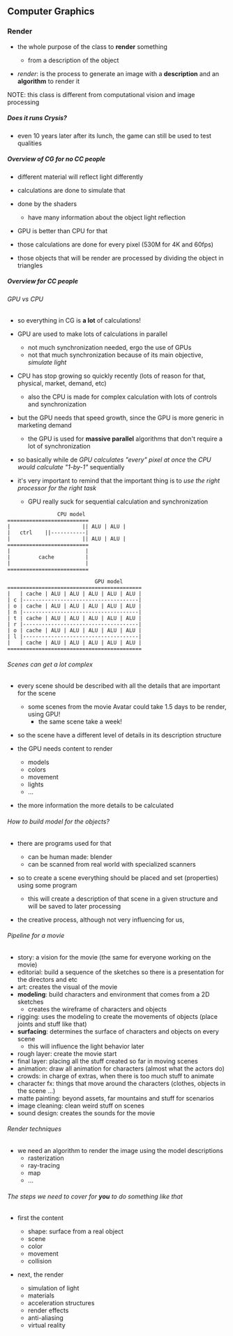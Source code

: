 ## Computer Graphics
### Render
- the whole purpose of the class to **render** something
	* from a description of the object

- _render_: is the process to generate an image with a **description** and an **algorithm** to render it

NOTE: this class is different from computational vision and image processing

##### _Does it runs Crysis?_
- even 10 years later after its lunch, the game can still be used to test qualities

##### Overview of CG for no CC people
- different material will reflect light differently
- calculations are done to simulate that
- done by the shaders
	* have many information about the object light reflection

- GPU is better than CPU for that
- those calculations are done for every pixel (530M for 4K and 60fps)

- those objects that will be render are processed by dividing the object in triangles

##### Overview for CC people
###### GPU vs CPU
- so everything in CG is **a lot** of calculations!

- GPU are used to make lots of calculations in parallel
	* not much synchronization needed, ergo the use of GPUs
	* not that much synchronization because of its main objective, _simulate light_

- CPU has stop growing so quickly recently (lots of reason for that, physical, market, demand, etc)
	* also the CPU is made for complex calculation with lots of controls and synchronization

- but the GPU needs that speed growth, since the GPU is more generic in marketing demand
	* the GPU is used for **massive parallel** algorithms that don't require a lot of synchronization

- so basically while de _GPU calculates "every" pixel at once_ the _CPU would calculate "1-by-1"_ sequentially

- it's very important to remind that the important thing is to _use the right processor for the right task_
	* GPU really suck for sequential calculation and synchronization

```
				CPU model
==========================
|						|| ALU | ALU |
|   ctrl    ||-----------|
|						|| ALU | ALU |
==========================
|                        |
|         cache          |
|                        |
==========================

							GPU model
===========================================
|   | cache | ALU | ALU | ALU | ALU | ALU |
| c |-------------------------------------|
| o | cache | ALU | ALU | ALU | ALU | ALU |
| n |-------------------------------------|
| t | cache | ALU | ALU | ALU | ALU | ALU |
| r |-------------------------------------|
| o | cache | ALU | ALU | ALU | ALU | ALU |
| l |-------------------------------------|
|   | cache | ALU | ALU | ALU | ALU | ALU |
===========================================
```

###### Scenes can get a lot complex
- every scene should be described with all the details that are important for the scene
	* some scenes from the movie Avatar could take 1.5 days to be render, using GPU!
		+ the same scene take a week!

- so the scene have a different level of details in its description structure

- the GPU needs content to render
	* models
	* colors
	* movement
	* lights
	* ...
- the more information the more details to be calculated

###### How to build model for the objects?
- there are programs used for that
	* can be human made: blender
	* can be scanned from real world with specialized scanners

- so to create a scene everything should be placed and set (properties) using some program
	* this will create a description of that scene in a given structure and will be saved to later processing

- the creative process, although not very influencing for us,

###### Pipeline for a movie
- story: a vision for the movie (the same for everyone working on the movie)
- editorial: build a sequence of the sketches so there is a presentation for the directors and etc
- art: creates the visual of the movie
- **modeling**: build characters and environment that comes from a 2D sketches
	* creates the wireframe of characters and objects
- rigging: uses the modeling to create the movements of objects (place joints and stuff like that)
- **surfacing**: determines the surface of characters and objects on every scene
	* this will influence the light behavior later
- rough layer: create the movie start
- final layer: placing all the stuff created so far in moving scenes
- animation: draw all animation for characters (almost what the actors do)
- crowds: in charge of extras, when there is too much stuff to animate
- character fx: things that move around the characters (clothes, objects in the scene ...)
- matte painting: beyond assets, far mountains and stuff for scenarios
- image cleaning: clean weird stuff on scenes
- sound design: creates the sounds for the movie

###### Render techniques
- we need an algorithm to render the image using the model descriptions
	* rasterization
	* ray-tracing
	* map
	* ...

###### The steps we need to cover for **you** to do something like that
- first the content
	* shape: surface from a real object
	* scene
	* color
	* movement
	* collision

- next, the render
	* simulation of light
	* materials
	* acceleration structures
	* render effects
	* anti-aliasing
	* virtual reality
